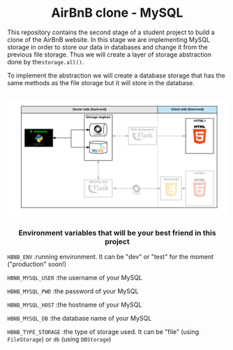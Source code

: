 <center> <h1>AirBnB clone - MySQL</h1> </center>

This repository contains the second stage of a student project to build a clone of the AirBnB website. In this stage we are implementing MySQL storage in order to store our data in databases and change it from the previous file storage. Thus we will create a layer of storage abstraction done by the`storage.all()`.

To implement the abstraction we will create a database storage that has the same methods as the file storage but it will store in the database.

![MySQL_architecture.png](Images/MySQL_architecture.png)
---

<center><h3>Environment variables that will be your best friend in this project</h3> </center>

`HBNB_ENV` :running environment. It can be "dev" or "test" for the moment ("production" soon!)

`HBNB_MYSQL_USER` :the username of your MySQL

`HBNB_MYSQL_PWD` :the password of your MySQL

`HBNB_MYSQL_HOST` :the hostname of your MySQL

`HBNB_MYSQL_DB` :the database name of your MySQL

`HBNB_TYPE_STORAGE` :the type of storage used. It can be "file" (using `FileStorage`) or `db` (using `DBStorage`)
